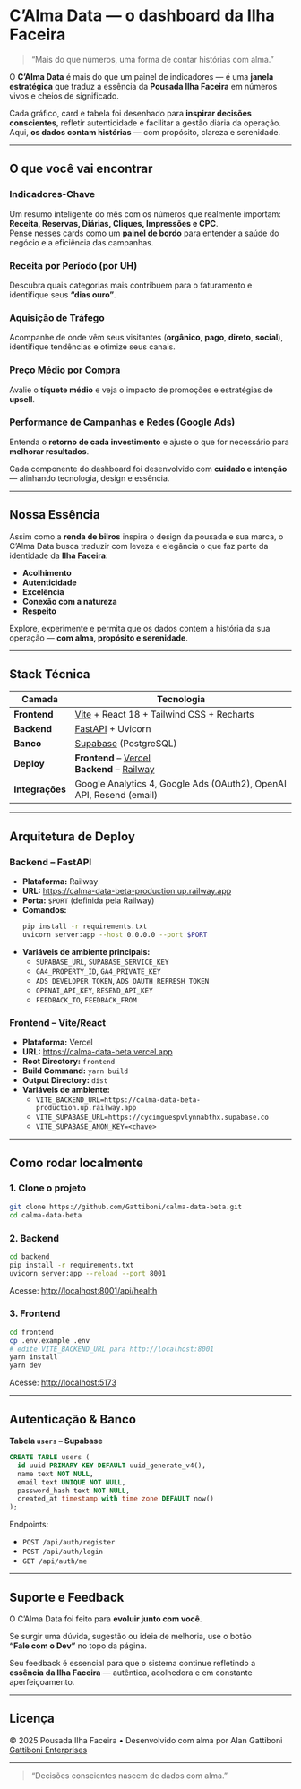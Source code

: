 # C’Alma Data — o dashboard da Ilha Faceira

> “Mais do que números, uma forma de contar histórias com alma.”

O **C’Alma Data** é mais do que um painel de indicadores — é uma **janela estratégica** que traduz a essência da **Pousada Ilha Faceira** em números vivos e cheios de significado.

Cada gráfico, card e tabela foi desenhado para **inspirar decisões conscientes**, refletir autenticidade e facilitar a gestão diária da operação.  
Aqui, **os dados contam histórias** — com propósito, clareza e serenidade.

---

## O que você vai encontrar

### Indicadores-Chave
Um resumo inteligente do mês com os números que realmente importam:  
**Receita, Reservas, Diárias, Cliques, Impressões e CPC**.  
Pense nesses cards como um **painel de bordo** para entender a saúde do negócio e a eficiência das campanhas.

### Receita por Período (por UH)
Descubra quais categorias mais contribuem para o faturamento e identifique seus **“dias ouro”**.

### Aquisição de Tráfego
Acompanhe de onde vêm seus visitantes (**orgânico**, **pago**, **direto**, **social**), identifique tendências e otimize seus canais.

### Preço Médio por Compra
Avalie o **tíquete médio** e veja o impacto de promoções e estratégias de **upsell**.

### Performance de Campanhas e Redes (Google Ads)
Entenda o **retorno de cada investimento** e ajuste o que for necessário para **melhorar resultados**.

Cada componente do dashboard foi desenvolvido com **cuidado e intenção** — alinhando tecnologia, design e essência.

---

## Nossa Essência

Assim como a **renda de bilros** inspira o design da pousada e sua marca, o C’Alma Data busca traduzir com leveza e elegância o que faz parte da identidade da **Ilha Faceira**:

- **Acolhimento**  
- **Autenticidade**  
- **Excelência**  
- **Conexão com a natureza**  
- **Respeito**

Explore, experimente e permita que os dados contem a história da sua operação — **com alma, propósito e serenidade**.

---

## Stack Técnica

| Camada     | Tecnologia                                  |
|-------------|---------------------------------------------|
| **Frontend** | [Vite](https://vitejs.dev/) + React 18 + Tailwind CSS + Recharts |
| **Backend**  | [FastAPI](https://fastapi.tiangolo.com/) + Uvicorn |
| **Banco**    | [Supabase](https://supabase.com/) (PostgreSQL) |
| **Deploy**   | **Frontend** – [Vercel](https://vercel.com) <br> **Backend** – [Railway](https://railway.app) |
| **Integrações** | Google Analytics 4, Google Ads (OAuth2), OpenAI API, Resend (email) |

---

## Arquitetura de Deploy

### Backend – FastAPI
- **Plataforma:** Railway  
- **URL:** https://calma-data-beta-production.up.railway.app  
- **Porta:** `$PORT` (definida pela Railway)  
- **Comandos:**
  ```bash
  pip install -r requirements.txt
  uvicorn server:app --host 0.0.0.0 --port $PORT
  ```
- **Variáveis de ambiente principais:**
  - `SUPABASE_URL`, `SUPABASE_SERVICE_KEY`
  - `GA4_PROPERTY_ID`, `GA4_PRIVATE_KEY`
  - `ADS_DEVELOPER_TOKEN`, `ADS_OAUTH_REFRESH_TOKEN`
  - `OPENAI_API_KEY`, `RESEND_API_KEY`
  - `FEEDBACK_TO`, `FEEDBACK_FROM`

### Frontend – Vite/React
- **Plataforma:** Vercel  
- **URL:** https://calma-data-beta.vercel.app  
- **Root Directory:** `frontend`  
- **Build Command:** `yarn build`  
- **Output Directory:** `dist`  
- **Variáveis de ambiente:**
  - `VITE_BACKEND_URL=https://calma-data-beta-production.up.railway.app`
  - `VITE_SUPABASE_URL=https://cycimguespvlynnabthx.supabase.co`
  - `VITE_SUPABASE_ANON_KEY=<chave>`

---

## Como rodar localmente

### 1. Clone o projeto
```bash
git clone https://github.com/Gattiboni/calma-data-beta.git
cd calma-data-beta
```

### 2. Backend
```bash
cd backend
pip install -r requirements.txt
uvicorn server:app --reload --port 8001
```
Acesse: [http://localhost:8001/api/health](http://localhost:8001/api/health)

### 3. Frontend
```bash
cd frontend
cp .env.example .env
# edite VITE_BACKEND_URL para http://localhost:8001
yarn install
yarn dev
```
Acesse: [http://localhost:5173](http://localhost:5173)

---

## Autenticação & Banco

**Tabela `users` – Supabase**
```sql
CREATE TABLE users (
  id uuid PRIMARY KEY DEFAULT uuid_generate_v4(),
  name text NOT NULL,
  email text UNIQUE NOT NULL,
  password_hash text NOT NULL,
  created_at timestamp with time zone DEFAULT now()
);
```

Endpoints:
- `POST /api/auth/register`
- `POST /api/auth/login`
- `GET /api/auth/me`

---

## Suporte e Feedback

O C’Alma Data foi feito para **evoluir junto com você**.

Se surgir uma dúvida, sugestão ou ideia de melhoria, use o botão  
**“Fale com o Dev”** no topo da página.

Seu feedback é essencial para que o sistema continue refletindo a **essência da Ilha Faceira** — autêntica, acolhedora e em constante aperfeiçoamento.

---

## Licença

© 2025 Pousada Ilha Faceira • Desenvolvido com alma por Alan Gattiboni [Gattiboni Enterprises](https://github.com/Gattiboni)

---

> “Decisões conscientes nascem de dados com alma.”

